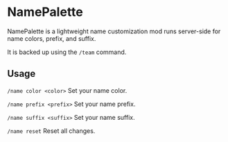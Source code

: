 # NamePalette

NamePalette is a lightweight name customization mod runs server-side for name colors, prefix, and suffix.

It is backed up using the `/team` command.

## Usage

`/name color <color>` Set your name color.

`/name prefix <prefix>` Set your name prefix.

`/name suffix <suffix>` Set your name suffix.

`/name reset` Reset all changes.
